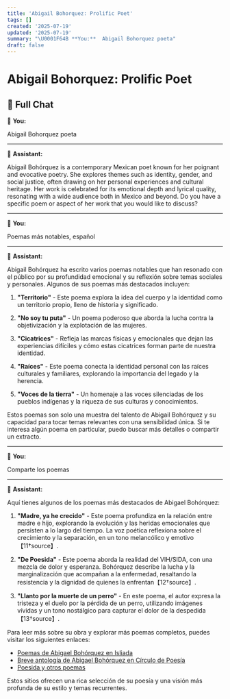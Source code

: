 ```yaml
---
title: 'Abigail Bohorquez: Prolific Poet'
tags: []
created: '2025-07-19'
updated: '2025-07-19'
summary: "\U0001F64B **You:**  Abigail Bohorquez poeta"
draft: false
---
```


# Abigail Bohorquez: Prolific Poet

## 🧠 Full Chat

🙋 **You:**

Abigail Bohorquez poeta

---

🤖 **Assistant:**

Abigail Bohórquez is a contemporary Mexican poet known for her poignant and evocative poetry. She explores themes such as identity, gender, and social justice, often drawing on her personal experiences and cultural heritage. Her work is celebrated for its emotional depth and lyrical quality, resonating with a wide audience both in Mexico and beyond. Do you have a specific poem or aspect of her work that you would like to discuss?

---

🙋 **You:**

Poemas más notables, español

---

🤖 **Assistant:**

Abigail Bohórquez ha escrito varios poemas notables que han resonado con el público por su profundidad emocional y su reflexión sobre temas sociales y personales. Algunos de sus poemas más destacados incluyen:

1. **"Territorio"** - Este poema explora la idea del cuerpo y la identidad como un territorio propio, lleno de historia y significado.
   
2. **"No soy tu puta"** - Un poema poderoso que aborda la lucha contra la objetivización y la explotación de las mujeres.

3. **"Cicatrices"** - Refleja las marcas físicas y emocionales que dejan las experiencias difíciles y cómo estas cicatrices forman parte de nuestra identidad.

4. **"Raíces"** - Este poema conecta la identidad personal con las raíces culturales y familiares, explorando la importancia del legado y la herencia.

5. **"Voces de la tierra"** - Un homenaje a las voces silenciadas de los pueblos indígenas y la riqueza de sus culturas y conocimientos.

Estos poemas son solo una muestra del talento de Abigail Bohórquez y su capacidad para tocar temas relevantes con una sensibilidad única. Si te interesa algún poema en particular, puedo buscar más detalles o compartir un extracto.

---

🙋 **You:**

Comparte los poemas

---

🤖 **Assistant:**

Aquí tienes algunos de los poemas más destacados de Abigael Bohórquez:

1. **"Madre, ya he crecido"** - Este poema profundiza en la relación entre madre e hijo, explorando la evolución y las heridas emocionales que persisten a lo largo del tiempo. La voz poética reflexiona sobre el crecimiento y la separación, en un tono melancólico y emotivo【11†source】.

2. **"De Poesida"** - Este poema aborda la realidad del VIH/SIDA, con una mezcla de dolor y esperanza. Bohórquez describe la lucha y la marginalización que acompañan a la enfermedad, resaltando la resistencia y la dignidad de quienes la enfrentan【12†source】.

3. **"Llanto por la muerte de un perro"** - En este poema, el autor expresa la tristeza y el duelo por la pérdida de un perro, utilizando imágenes vívidas y un tono nostálgico para capturar el dolor de la despedida【13†source】.

Para leer más sobre su obra y explorar más poemas completos, puedes visitar los siguientes enlaces:

- [Poemas de Abigael Bohórquez en Isliada](http://www.isliada.org/poemas-de-abigael-bohorquez/)
- [Breve antología de Abigael Bohórquez en Círculo de Poesía](http://circulodepoesia.com/2010/10/breve-antologia-de-abigael-bohorquez/)
- [Poesida y otros poemas](http://www.diloconamor.com/poemas/poemas_bohorquez.asp?id=162)

Estos sitios ofrecen una rica selección de su poesía y una visión más profunda de su estilo y temas recurrentes.